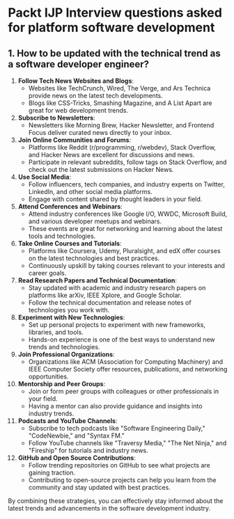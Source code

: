 # Packt IJP Interview questions asked for platform software development

## 1. How to be updated with the technical trend as a software developer engineer?


1. **Follow Tech News Websites and Blogs**:
    - Websites like TechCrunch, Wired, The Verge, and Ars Technica provide news on the latest tech developments.
    - Blogs like CSS-Tricks, Smashing Magazine, and A List Apart are great for web development trends.
2. **Subscribe to Newsletters**:
    - Newsletters like Morning Brew, Hacker Newsletter, and Frontend Focus deliver curated news directly to your inbox.
3. **Join Online Communities and Forums**:
    - Platforms like Reddit (r/programming, r/webdev), Stack Overflow, and Hacker News are excellent for discussions and news.
    - Participate in relevant subreddits, follow tags on Stack Overflow, and check out the latest submissions on Hacker News.
4. **Use Social Media**:
    - Follow influencers, tech companies, and industry experts on Twitter, LinkedIn, and other social media platforms.
    - Engage with content shared by thought leaders in your field.
5. **Attend Conferences and Webinars**:
    - Attend industry conferences like Google I/O, WWDC, Microsoft Build, and various developer meetups and webinars.
    - These events are great for networking and learning about the latest tools and technologies.
6. **Take Online Courses and Tutorials**:
    - Platforms like Coursera, Udemy, Pluralsight, and edX offer courses on the latest technologies and best practices.
    - Continuously upskill by taking courses relevant to your interests and career goals.
7. **Read Research Papers and Technical Documentation**:
    - Stay updated with academic and industry research papers on platforms like arXiv, IEEE Xplore, and Google Scholar.
    - Follow the technical documentation and release notes of technologies you work with.
8. **Experiment with New Technologies**:
    - Set up personal projects to experiment with new frameworks, libraries, and tools.
    - Hands-on experience is one of the best ways to understand new trends and technologies.
9. **Join Professional Organizations**:
    - Organizations like ACM (Association for Computing Machinery) and IEEE Computer Society offer resources, publications, and networking opportunities.
10. **Mentorship and Peer Groups**:
    - Join or form peer groups with colleagues or other professionals in your field.
    - Having a mentor can also provide guidance and insights into industry trends.
11. **Podcasts and YouTube Channels**:
    - Subscribe to tech podcasts like "Software Engineering Daily," "CodeNewbie," and "Syntax FM."
    - Follow YouTube channels like "Traversy Media," "The Net Ninja," and "Fireship" for tutorials and industry news.
12. **GitHub and Open Source Contributions**:
    - Follow trending repositories on GitHub to see what projects are gaining traction.
    - Contributing to open-source projects can help you learn from the community and stay updated with best practices.

By combining these strategies, you can effectively stay informed about the latest trends and advancements in the software development industry.






